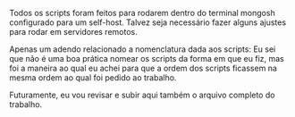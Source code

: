 Todos os scripts foram feitos para rodarem dentro do terminal mongosh configurado para um self-host. 
Talvez seja necessário fazer alguns ajustes para rodar em servidores remotos.

Apenas um adendo relacionado a nomenclatura dada aos scripts:
Eu sei que não é uma boa prática nomear os scripts da forma em que eu fiz, mas foi a maneira ao qual eu
achei para que a ordem dos scripts ficassem na mesma ordem ao qual foi pedido ao trabalho.


Futuramente, eu vou revisar e subir aqui também o arquivo completo do trabalho.
